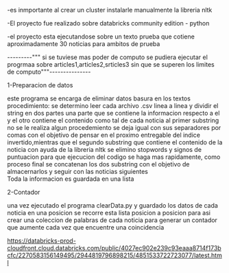 -es inmportante al crear un cluster instalarle manualmente la libreria nltk

-El proyecto fue realizado sobre databricks community edition - python

-el proyecto esta ejecutandose sobre un texto prueba que cotiene aproximadamente 30 noticias para ambitos de prueba 

---------""" si se tuviese mas poder de computo se pudiera ejecutar el progrmaa sobre articles1,articles2,srticles3 sin que se superen los limites de computo"""---------------



1-Preparacion de datos

este programa se encarga de eliminar datos basura en los textos
procedimiento:
se determino leer cada archivo .csv linea a linea y dividir el string en dos partes
una parte que se contiene la informacion respecto a el y el otro contiene el contenido como tal de cada noticia
al primer substring no se le realiza algun procedemiento se deja igual con sus separadores por comas con el objetivo
de pensar en el proximo entregable del indice invertido,mientras que el segundo substring que contiene el contenido
de la noticia con ayuda de la libreria nltk se elimino stopwords y signos de puntuacion para que ejecucion del codigo
se haga mas rapidamente, como proceso final se concatenan los dos substring con el objetivo de almacernarlos y seguir con las 
noticias siguientes  
Toda la informacion es guardada en una lista 


2-Contador

una vez ejecutado el programa clearData.py y guardado los datos de cada noticia en una posicion se recorre esta lista posicion a posicion para asi crear una coleccion de palabras de cada noticia para generar un contador que aumente cada vez que encuentre una coincidencia 

https://databricks-prod-cloudfront.cloud.databricks.com/public/4027ec902e239c93eaaa8714f173bcfc/2270583156149495/2944819796898215/4851533722723077/latest.html